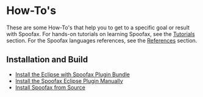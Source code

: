 # How-To's
These are some How-To's that help you to get to a specific goal or result with Spoofax. For hands-on tutorials on learning Spoofax, see the [Tutorials](../tutorials/index.md) section. For the Spoofax languages references, see the [References](../references/index.md) section.


## Installation and Build
- [Install the Eclipse with Spoofax Plugin Bundle](install-eclipse-bundle.md)
- [Install the Spoofax Eclipse Plugin Manually](install-eclipse-plugin-manually.md)
- [Install Spoofax from Source](install-from-source.md)
